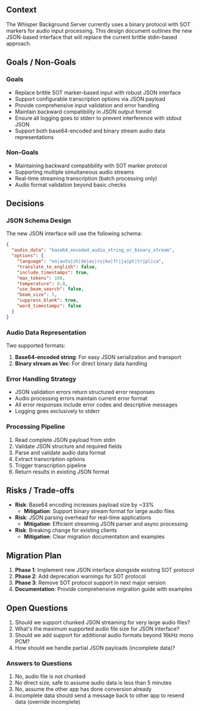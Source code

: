 ## Context
The Whisper Background Server currently uses a binary protocol with SOT markers for audio input processing. This design document outlines the new JSON-based interface that will replace the current brittle stdin-based approach.

## Goals / Non-Goals
### Goals
- Replace brittle SOT marker-based input with robust JSON interface
- Support configurable transcription options via JSON payload
- Provide comprehensive input validation and error handling
- Maintain backward compatibility in JSON output format
- Ensure all logging goes to stderr to prevent interference with stdout JSON
- Support both base64-encoded and binary stream audio data representations

### Non-Goals
- Maintaining backward compatibility with SOT marker protocol
- Supporting multiple simultaneous audio streams
- Real-time streaming transcription (batch processing only)
- Audio format validation beyond basic checks

## Decisions

### JSON Schema Design
The new JSON interface will use the following schema:

```json
{
  "audio_data": "base64_encoded_audio_string_or_binary_stream",
  "options": {
    "language": "en|auto|zh|de|es|ru|ko|fr|ja|pt|tr|pl|ca",
    "translate_to_english": false,
    "include_timestamps": true,
    "max_tokens": 100,
    "temperature": 0.0,
    "use_beam_search": false,
    "beam_size": 5,
    "suppress_blank": true,
    "word_timestamps": false
  }
}
```

### Audio Data Representation
Two supported formats:
1. **Base64-encoded string**: For easy JSON serialization and transport
2. **Binary stream as Vec<u8>**: For direct binary data handling

### Error Handling Strategy
- JSON validation errors return structured error responses
- Audio processing errors maintain current error format
- All error responses include error codes and descriptive messages
- Logging goes exclusively to stderr

### Processing Pipeline
1. Read complete JSON payload from stdin
2. Validate JSON structure and required fields
3. Parse and validate audio data format
4. Extract transcription options
5. Trigger transcription pipeline
6. Return results in existing JSON format

## Risks / Trade-offs
- **Risk**: Base64 encoding increases payload size by ~33%
  - **Mitigation**: Support binary stream format for large audio files
- **Risk**: JSON parsing overhead for real-time applications
  - **Mitigation**: Efficient streaming JSON parser and async processing
- **Risk**: Breaking change for existing clients
  - **Mitigation**: Clear migration documentation and examples

## Migration Plan
1. **Phase 1**: Implement new JSON interface alongside existing SOT protocol
2. **Phase 2**: Add deprecation warnings for SOT protocol
3. **Phase 3**: Remove SOT protocol support in next major version
4. **Documentation**: Provide comprehensive migration guide with examples

## Open Questions
1. Should we support chunked JSON streaming for very large audio files?
2. What's the maximum supported audio file size for JSON interface?
3. Should we add support for additional audio formats beyond 16kHz mono PCM?
4. How should we handle partial JSON payloads (incomplete data)?

### Answers to Questions
1. No, audio file is not chunked
2. No direct size, safe to assume audio data is less than 5 minutes
3. No, assume the other app has done conversion already
4. Incomplete data should send a message back to other app to resend data (override incomplete)
